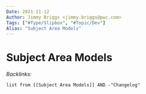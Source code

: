 ```yaml
---
Date: 2021-11-12
Author: Jimmy Briggs <jimmy.briggs@pwc.com>
Tags: ["#Type/Slipbox", "#Topic/Dev"]
Alias: "Subject Area Models"
---
```


# Subject Area Models

*Backlinks:*

```dataview
list from [[Subject Area Models]] AND -"Changelog"
```